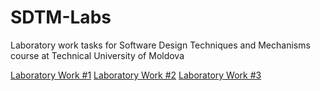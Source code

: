 # SDTM-Labs
Laboratory work tasks for Software Design Techniques and Mechanisms course at Technical University of Moldova

[Laboratory Work #1](https://github.com/Wazea/SDTM-Labs/tree/master/Lab%231)
[Laboratory Work #2](https://github.com/Wazea/SDTM-Labs/tree/master/Lab%232)
[Laboratory Work #3](https://github.com/Wazea/SDTM-Labs/tree/master/Lab%233)

